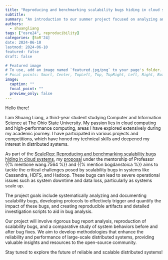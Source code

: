 ```yaml
---
title: "Reproducing and benchmarking scalability bugs hiding in cloud systems"
subtitle: 
summary: "An introduction to our summer project focused on analyzing and resolving scalability bugs in large-scale distributed systems."
authors: 
  - shuangliang
tags: ["osre24", reproducibility]
categories: [SoR'24]
date: 2024-06-10
lastmod: 2024-06-10
featured: false
draft: false

# Featured image
# To use, add an image named `featured.jpg/png` to your page's folder.
# Focal points: Smart, Center, TopLeft, Top, TopRight, Left, Right, BottomLeft, Bottom, BottomRight.
image:
  caption: ""
  focal_point: ""
  preview_only: false
---
```


Hello there!

I am Shuang Liang, a third-year student studying Computer and Information Science at The Ohio State University. My passion lies in cloud computing and high-performance computing, areas I have explored extensively during my academic journey. I have participated in various projects and competitions, which have honed my technical skills and deepened my interest in distributed systems.

As part of the [ScaleRep: Reproducing and benchmarking scalability bugs hiding in cloud systems](/project/osre24/osu/scalerep), my [proposal](https://threadeater.github.io/files/Understanding_and_Addressing_Scalability_Bugs_in_Large_Scale_Distributed_Systems%20(1).pdf) under the mentorship of Professor {{% mentione wang.7564 %}} and {{% mention bogdanstoica %}} aims to tackle the critical challenges posed by scalability bugs in systems like Cassandra, HDFS, and Hadoop. These bugs can lead to severe operational issues such as system downtime and data loss, particularly as systems scale up.


The project goals include systematically analyzing and documenting scalability bugs, developing protocols to effectively trigger and quantify the impact of these bugs, and creating reproducible artifacts and detailed investigation scripts to aid in bug analysis.

Our project will involve rigorous bug report analysis, reproduction of scalability bugs, and a comparative study of system behaviors before and after bug fixes. We aim to develop methodologies that enhance the reliability and performance of large-scale distributed systems, providing valuable insights and resources to the open-source community.

Stay tuned to explore the future of reliable and scalable distributed systems!